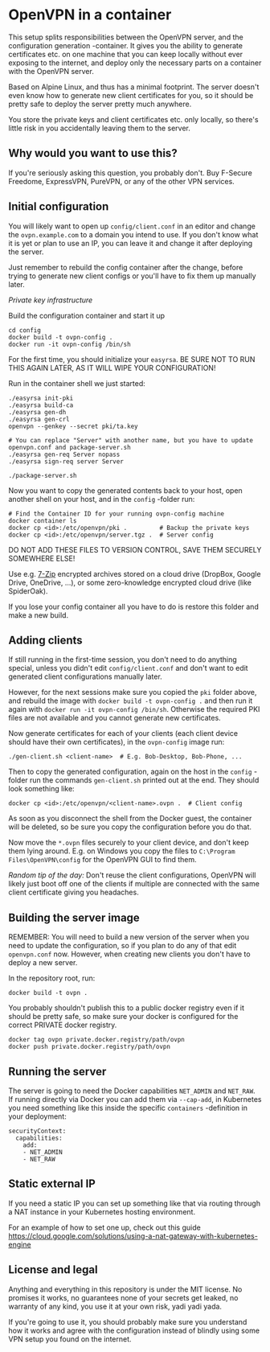 # OpenVPN in a container

This setup splits responsibilities between the OpenVPN server, and the configuration generation -container. It gives you the ability to generate certificates etc. on one machine that you can keep locally without ever exposing to the internet, and deploy only the necessary parts on a container with the OpenVPN server.

Based on Alpine Linux, and thus has a minimal footprint. The server doesn't even know how to generate new client certificates for you, so it should be pretty safe to deploy the server pretty much anywhere.

You store the private keys and client certificates etc. only locally, so there's little risk in you accidentally leaving them to the server.


## Why would you want to use this?

If you're seriously asking this question, you probably don't. Buy F-Secure Freedome, ExpressVPN, PureVPN, or any of the other VPN services.


## Initial configuration

You will likely want to open up `config/client.conf` in an editor and change the `ovpn.example.com` to a domain you intend to use. If you don't know what it is yet or plan to use an IP, you can leave it and change it after deploying the server.

Just remember to rebuild the config container after the change, before trying to generate new client configs or you'll have to fix them up manually later.

*Private key infrastructure*

Build the configuration container and start it up

```
cd config
docker build -t ovpn-config .
docker run -it ovpn-config /bin/sh
```

For the first time, you should initialize your `easyrsa`. BE SURE NOT TO RUN THIS AGAIN LATER, AS IT WILL WIPE YOUR CONFIGURATION!

Run in the container shell we just started:

```
./easyrsa init-pki
./easyrsa build-ca
./easyrsa gen-dh
./easyrsa gen-crl
openvpn --genkey --secret pki/ta.key

# You can replace "Server" with another name, but you have to update openvpn.conf and package-server.sh
./easyrsa gen-req Server nopass
./easyrsa sign-req server Server

./package-server.sh
```

Now you want to copy the generated contents back to your host, open another shell on your host, and in the `config` -folder run:

```
# Find the Container ID for your running ovpn-config machine
docker container ls
docker cp <id>:/etc/openvpn/pki .         # Backup the private keys
docker cp <id>:/etc/openvpn/server.tgz .  # Server config
```

DO NOT ADD THESE FILES TO VERSION CONTROL, SAVE THEM SECURELY SOMEWHERE ELSE!

Use e.g. [7-Zip](https://www.7-zip.org/download.html) encrypted archives stored on a cloud drive (DropBox, Google Drive, OneDrive, ...), or some zero-knowledge encrypted cloud drive (like SpiderOak).

If you lose your config container all you have to do is restore this folder and make a new build.


## Adding clients

If still running in the first-time session, you don't need to do anything special, unless you didn't edit `config/client.conf` and don't want to edit generated client configurations manually later.

However, for the next sessions make sure you copied the `pki` folder above, and rebuild the image with `docker build -t ovpn-config .` and then run it again with `docker run -it ovpn-config /bin/sh`. Otherwise the required PKI files are not available and you cannot generate new certificates.

Now generate certificates for each of your clients (each client device should have their own certificates), in the `ovpn-config` image run:

```
./gen-client.sh <client-name>  # E.g. Bob-Desktop, Bob-Phone, ...
```

Then to copy the generated configuration, again on the host in the `config` -folder run the commands `gen-client.sh` printed out at the end. They should look something like:

```
docker cp <id>:/etc/openvpn/<client-name>.ovpn .  # Client config
```

As soon as you disconnect the shell from the Docker guest, the container will be deleted, so be sure you copy the configuration before you do that.

Now move the `*.ovpn` files securely to your client device, and don't keep them lying around. E.g. on Windows you copy the files to `C:\Program Files\OpenVPN\config` for the OpenVPN GUI to find them.

*Random tip of the day:* Don't reuse the client configurations, OpenVPN will likely just boot off one of the clients if multiple are connected with the same client certificate giving you headaches.


## Building the server image

REMEMBER: You will need to build a new version of the server when you need to update the configuration, so if you plan to do any of that edit `openvpn.conf` now. However, when creating new clients you don't have to deploy a new server.

In the repository root, run:

```
docker build -t ovpn .
```

You probably shouldn't publish this to a public docker registry even if it should be pretty safe, so make sure your docker is configured for the correct PRIVATE docker registry.

```
docker tag ovpn private.docker.registry/path/ovpn
docker push private.docker.registry/path/ovpn
```

## Running the server

The server is going to need the Docker capabilities `NET_ADMIN` and `NET_RAW`. If running directly via Docker you can add them via `--cap-add`, in Kubernetes you need something like this inside the specific `containers` -definition in your deployment:

```
securityContext:
  capabilities:
    add:
    - NET_ADMIN
    - NET_RAW
```

## Static external IP

If you need a static IP you can set up something like that via routing through a NAT instance in your Kubernetes hosting environment.

For an example of how to set one up, check out this guide
https://cloud.google.com/solutions/using-a-nat-gateway-with-kubernetes-engine


## License and legal

Anything and everything in this repository is under the MIT license. No promises it works, no guarantees none of your secrets get leaked, no warranty of any kind, you use it at your own risk, yadi yadi yada.

If you're going to use it, you should probably make sure you understand how it works and agree with the configuration instead of blindly using some VPN setup you found on the internet.
